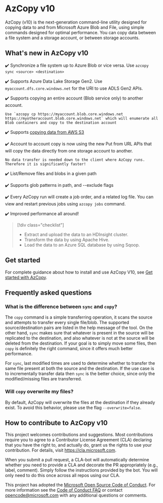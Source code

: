 # AzCopy v10

AzCopy (v10) is the next-generation command-line utility designed for copying data to and from Microsoft Azure Blob and File, using simple commands designed for optimal performance. You can copy data between a file system and a storage account, or between storage accounts.

## What's new in AzCopy v10

:heavy_check_mark: Synchronize a file system up to Azure Blob or vice versa. Use `azcopy sync <source> <destination>`

:heavy_check_mark: Supports Azure Data Lake Storage Gen2. Use `myaccount.dfs.core.windows.net` for the URI to use ADLS Gen2 APIs.

:heavy_check_mark: Supports copying an entire account (Blob service only) to another account.

    Use `azcopy cp https://myaccount.blob.core.windows.net https://myotheraccount.blob.core.windows.net` which will enumerate all Blob containers and copy to the destination account

:heavy_check_mark: Supports [copying data from AWS S3](https://github.com/Azure/azure-storage-azcopy/wiki/Copy-from-AWS-S3)

:heavy_check_mark: Account to account copy is now using the new Put from URL APIs that will copy the data directly from one storage account to another. 

    No data transfer is needed down to the client where AzCopy runs. Therefore it is significantly faster!

:heavy_check_mark: List/Remove files and blobs in a given path

:heavy_check_mark: Supports glob patterns in path, and --exclude flags

:heavy_check_mark: Every AzCopy run will create a job order, and a related log file. You can view and restart previous jobs using `azcopy jobs` command.

:heavy_check_mark: Improved performance all around!

> [!div class="checklist"]
> * Extract and upload the data to an HDInsight cluster.
> * Transform the data by using Apache Hive.
> * Load the data to an Azure SQL database by using Sqoop.

## Get started

For complete guidance about how to install and use AzCopy V10, see [Get started with AzCopy](https://docs.microsoft.com/azure/storage/common/storage-use-azcopy-v10?toc=%2fazure%2fstorage%2fblobs%2ftoc.json).

## Frequently asked questions

### What is the difference between `sync` and `copy`?

The `copy` command is a simple transferring operation, it scans the source and attempts to transfer every single file/blob. The supported source/destination pairs are listed in the help message of the tool. On the other hand, `sync` makes sure that whatever is present in the source will be replicated to the destination, and also whatever is not at the source will be deleted from the destination. If your goal is to simply move some files, then `copy` is definitely the right command, since it offers much better performance.

For `sync`, last modified times are used to determine whether to transfer the same file present at both the source and the destination. If the use case is to incrementally transfer data
then `sync` is the better choice, since only the modified/missing files are transferred.

### Will `copy` overwrite my files?

By default, AzCopy will overwrite the files at the destination if they already exist. To avoid this behavior, please use the flag `--overwrite=false`. 

## How to contribute to AzCopy v10

This project welcomes contributions and suggestions.  Most contributions require you to agree to a
Contributor License Agreement (CLA) declaring that you have the right to, and actually do, grant us
the rights to use your contribution. For details, visit https://cla.microsoft.com.

When you submit a pull request, a CLA-bot will automatically determine whether you need to provide
a CLA and decorate the PR appropriately (e.g., label, comment). Simply follow the instructions
provided by the bot. You will only need to do this once across all repos using our CLA.

This project has adopted the [Microsoft Open Source Code of Conduct](https://opensource.microsoft.com/codeofconduct/).
For more information see the [Code of Conduct FAQ](https://opensource.microsoft.com/codeofconduct/faq/) or
contact [opencode@microsoft.com](mailto:opencode@microsoft.com) with any additional questions or comments.

